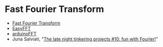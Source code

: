 # Fast Fourier Transform
* [Fast Fourier Transform](https://en.wikipedia.org/wiki/Fast_Fourier_transform)
* [EasyFFT](https://create.arduino.cc/projecthub/abhilashpatel121/easyfft-fast-fourier-transform-fft-for-arduino-9d2677)
* [arduinoFFT](https://github.com/kosme/arduinoFFT)
* Juna Salviati, "[The late night tinkering projects #10: fun with Fourier!](https://1littleendian.medium.com/the-late-night-tinkering-projects-10-fun-with-fourier-a72b358229b3)"

